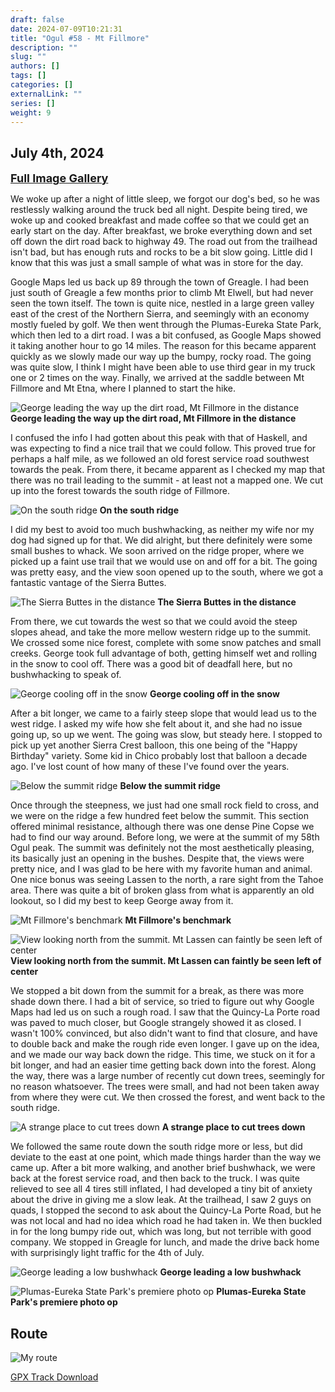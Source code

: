 ```yaml
---
draft: false
date: 2024-07-09T10:21:31
title: "Ogul #58 - Mt Fillmore"
description: ""
slug: ""
authors: []
tags: []
categories: []
externalLink: ""
series: []
weight: 9
---
```

## July 4th, 2024
<a href="../galleries/mt-fillmore-gallery/"><font size="4"><b>Full Image Gallery</b></font></a>

We woke up after a night of little sleep, we forgot our dog's bed, so he was restlessly walking around the truck bed all night. Despite being tired, we woke up and cooked breakfast and made coffee so that we could get an early start on the day. After breakfast, we broke everything down and set off down the dirt road back to highway 49. The road out from the trailhead isn't bad, but has enough ruts and rocks to be a bit slow going. Little did I know that this was just a small sample of what was in store for the day.

Google Maps led us back up 89 through the town of Greagle. I had been just south of Greagle a few months prior to climb Mt Elwell, but had never seen the town itself. The town is quite nice, nestled in a large green valley east of the crest of the Northern Sierra, and seemingly with an economy mostly fueled by golf. We then went through the Plumas-Eureka State Park, which then led to a dirt road. I was a bit confused, as Google Maps showed it taking another hour to go 14 miles. The reason for this became apparent quickly as we slowly made our way up the bumpy, rocky road. The going was quite slow, I think I might have been able to use third gear in my truck one or 2 times on the way. Finally, we arrived at the saddle between Mt Fillmore and Mt Etna, where I planned to start the hike.

![George leading the way up the dirt road, Mt Fillmore in the distance](https://s3.us-west-1.wasabisys.com/web-assets/mt-fillmore-7-4-24/PXL_20240704_163849384.jpg?classes=shadow)
**George leading the way up the dirt road, Mt Fillmore in the distance**


I confused the info I had gotten about this peak with that of Haskell, and was expecting to find a nice trail that we could follow. This proved true for perhaps a half mile, as we followed an old forest service road southwest towards the peak. From there, it became apparent as I checked my map that there was no trail leading to the summit - at least not a mapped one. We cut up into the forest towards the south ridge of Fillmore.

![On the south ridge](https://s3.us-west-1.wasabisys.com/web-assets/mt-fillmore-7-4-24/PXL_20240704_165713186.jpg?classes=shadow)
**On the south ridge**

I did my best to avoid too much bushwhacking, as neither my wife nor my dog had signed up for that. We did alright, but there definitely were some small bushes to whack. We soon arrived on the ridge proper, where we picked up a faint use trail that we would use on and off for a bit. The going was pretty easy, and the view soon opened up to the south, where we got a fantastic vantage of the Sierra Buttes. 

![The Sierra Buttes in the distance](https://s3.us-west-1.wasabisys.com/web-assets/mt-fillmore-7-4-24/PXL_20240704_170613371.jpg?classes=shadow)
**The Sierra Buttes in the distance**

From there, we cut towards the west so that we could avoid the steep slopes ahead, and take the more mellow western ridge up to the summit. We crossed some nice forest, complete with some snow patches and small creeks. George took full advantage of both, getting himself wet and rolling in the snow to cool off. There was a good bit of deadfall here, but no bushwhacking to speak of. 

![George cooling off in the snow](https://s3.us-west-1.wasabisys.com/web-assets/mt-fillmore-7-4-24/PXL_20240704_171955636.jpg?classes=shadow)
**George cooling off in the snow**

After a bit longer, we came to a fairly steep slope that would lead us to the west ridge. I asked my wife how she felt about it, and she had no issue going up, so up we went. The going was slow, but steady here. I stopped to pick up yet another Sierra Crest balloon, this one being of the "Happy Birthday" variety. Some kid in Chico probably lost that balloon a decade ago. I've lost count of how many of these I've found over the years.

![Below the summit ridge](https://s3.us-west-1.wasabisys.com/web-assets/mt-fillmore-7-4-24/PXL_20240704_173744498.jpg?classes=shadow)
**Below the summit ridge**

Once through the steepness, we just had one small rock field to cross, and we were on the ridge a few hundred feet below the summit. This section offered minimal resistance, although there was one dense Pine Copse we had to find our way around. Before long, we were at the summit of my 58th Ogul peak. The summit was definitely not the most aesthetically pleasing, its basically just an opening in the bushes. Despite that, the views were pretty nice, and I was glad to be here with my favorite human and animal. One nice bonus was seeing Lassen to the north, a rare sight from the Tahoe area. There was quite a bit of broken glass from what is apparently an old lookout, so I did my best to keep George away from it. 

![Mt Fillmore's benchmark](https://s3.us-west-1.wasabisys.com/web-assets/mt-fillmore-7-4-24/PXL_20240704_175422609.jpg?classes=shadow)
**Mt Fillmore's benchmark**

![View looking north from the summit. Mt Lassen can faintly be seen left of center](https://s3.us-west-1.wasabisys.com/web-assets/mt-fillmore-7-4-24/PXL_20240704_181436607.MP.jpg?classes=shadow)
**View looking north from the summit. Mt Lassen can faintly be seen left of center**

We stopped a bit down from the summit for a break, as there was more shade down there. I had a bit of service, so tried to figure out why Google Maps had led us on such a rough road. I saw that the Quincy-La Porte road was paved to much closer, but Google strangely showed it as closed. I wasn't 100% convinced, but also didn't want to find that closure, and have to double back and make the rough ride even longer. I gave up on the idea, and we made our way back down the ridge. This time, we stuck on it for a bit longer, and had an easier time getting back down into the forest. Along the way, there was a large number of recently cut down trees, seemingly for no reason whatsoever. The trees were small, and had not been taken away from where they were cut. We then crossed the forest, and went back to the south ridge. 

![A strange place to cut trees down](https://s3.us-west-1.wasabisys.com/web-assets/mt-fillmore-7-4-24/PXL_20240704_183029594.jpg?classes=shadow)
**A strange place to cut trees down**

We followed the same route down the south ridge more or less, but did deviate to the east at one point, which made things harder than the way we came up. After a bit more walking, and another brief bushwhack, we were back at the forest service road, and then back to the truck. I was quite relieved to see all 4 tires still inflated, I had developed a tiny bit of anxiety about the drive in giving me a slow leak. At the trailhead, I saw 2 guys on quads, I stopped the second to ask about the Quincy-La Porte Road, but he was not local and had no idea which road he had taken in. We then buckled in for the long bumpy ride out, which was long, but not terrible with good company. We stopped in Greagle for lunch, and made the drive back home with surprisingly light traffic for the 4th of July. 

![George leading a low bushwhack](https://s3.us-west-1.wasabisys.com/web-assets/mt-fillmore-7-4-24/PXL_20240704_190821408.jpg?classes=shadow)
**George leading a low bushwhack**

![Plumas-Eureka State Park's premiere photo op](https://s3.us-west-1.wasabisys.com/web-assets/mt-fillmore-7-4-24/PXL_20240704_205732080.MP.jpg?classes=shadow)
**Plumas-Eureka State Park's premiere photo op**

## Route
![My route](https://s3.us-west-1.wasabisys.com/web-assets/mt-fillmore-7-4-24/mt-fillmore_route.png?classes=shadow)

[GPX Track Download](https://s3.us-west-1.wasabisys.com/web-assets/mt-fillmore-7-4-24/mt-fillmore_route.gpx)
